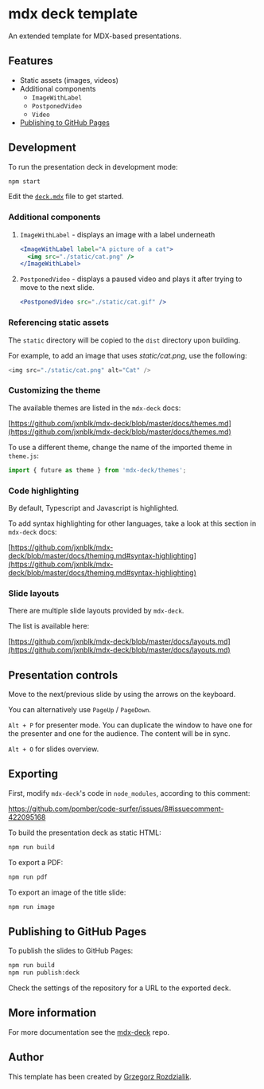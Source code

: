 # mdx deck template

An extended template for MDX-based presentations.

## Features

- Static assets (images, videos)
- Additional components
  - `ImageWithLabel`
  - `PostponedVideo`
  - `Video`
- [Publishing to GitHub Pages](#publishing-to-github-pages)

## Development

To run the presentation deck in development mode:

```sh
npm start
```

Edit the [`deck.mdx`](deck.mdx) file to get started.

### Additional components

1. `ImageWithLabel` - displays an image with a label underneath

   ```jsx
   <ImageWithLabel label="A picture of a cat">
     <img src="./static/cat.png" />
   </ImageWithLabel>
   ```

2. `PostponedVideo` - displays a paused video and plays it after trying to move to the next slide.

   ```jsx
   <PostponedVideo src="./static/cat.gif" />
   ```

### Referencing static assets

The `static` directory will be copied to the `dist` directory upon building.

For example, to add an image that uses _static/cat.png_, use the following:

```js
<img src="./static/cat.png" alt="Cat" />
```

### Customizing the theme

The available themes are listed in the `mdx-deck` docs:

[https://github.com/jxnblk/mdx-deck/blob/master/docs/themes.md](https://github.com/jxnblk/mdx-deck/blob/master/docs/themes.md)

To use a different theme, change the name of the imported theme in `theme.js`:

```js
import { future as theme } from 'mdx-deck/themes';
```

### Code highlighting

By default, Typescript and Javascript is highlighted.

To add syntax highlighting for other languages, take a look at this section in `mdx-deck` docs:

[https://github.com/jxnblk/mdx-deck/blob/master/docs/theming.md#syntax-highlighting](https://github.com/jxnblk/mdx-deck/blob/master/docs/theming.md#syntax-highlighting)

### Slide layouts

There are multiple slide layouts provided by `mdx-deck`.

The list is available here:

[https://github.com/jxnblk/mdx-deck/blob/master/docs/layouts.md](https://github.com/jxnblk/mdx-deck/blob/master/docs/layouts.md)

## Presentation controls

Move to the next/previous slide by using the arrows on the keyboard.

You can alternatively use `PageUp` / `PageDown`.

`Alt + P` for presenter mode. You can duplicate the window to have one for the
presenter and one for the audience. The content will be in sync.

`Alt + O` for slides overview.

## Exporting

First, modify `mdx-deck`'s code in `node_modules`, according to this comment:

https://github.com/pomber/code-surfer/issues/8#issuecomment-422095168

To build the presentation deck as static HTML:

```sh
npm run build
```

To export a PDF:

```sh
npm run pdf
```

To export an image of the title slide:

```sh
npm run image
```

## Publishing to GitHub Pages

To publish the slides to GitHub Pages:

```sh
npm run build
npm run publish:deck
```

Check the settings of the repository for a URL to the exported deck.

## More information

For more documentation see the [mdx-deck][] repo.

[mdx-deck]: https://github.com/jxnblk/mdx-deck

## Author

This template has been created by [Grzegorz Rozdzialik](https://github.com/Gelio).

